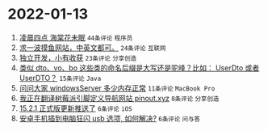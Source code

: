 # 2022-01-13

1. [凌晨四点 海棠花未眠](https://www.v2ex.com/t/827935) `44条评论` `程序员`
1. [求一波摸鱼网站，中英文都可。](https://www.v2ex.com/t/827938) `24条评论` `互联网`
1. [独立开发，小有收获](https://www.v2ex.com/t/827946) `23条评论` `分享创造`
1. [类似 dto、vo、bo 这些类的命名后缀是大写还是驼峰？比如： UserDto 或者 UserDTO？](https://www.v2ex.com/t/827939) `15条评论` `Java`
1. [问问大家 windowsServer 多少内存正常](https://www.v2ex.com/t/827941) `11条评论` `MacBook Pro`
1. [我正在翻译树莓派引脚定义导航网站 pinout.xyz](https://www.v2ex.com/t/827936) `8条评论` `分享创造`
1. [15.2.1 正式版更新推送了](https://www.v2ex.com/t/827955) `6条评论` `iOS`
1. [安卓手机插到电脑狂闪 usb 选项, 如何解决?](https://www.v2ex.com/t/827945) `6条评论` `问与答`
